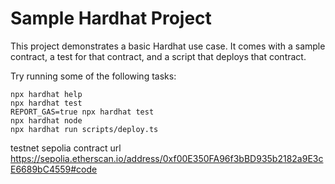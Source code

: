 # Sample Hardhat Project

This project demonstrates a basic Hardhat use case. It comes with a sample contract, a test for that contract, and a script that deploys that contract.

Try running some of the following tasks:

```shell
npx hardhat help
npx hardhat test
REPORT_GAS=true npx hardhat test
npx hardhat node
npx hardhat run scripts/deploy.ts
```
testnet sepolia contract url https://sepolia.etherscan.io/address/0xf00E350FA96f3bBD935b2182a9E3cE6689bC4559#code